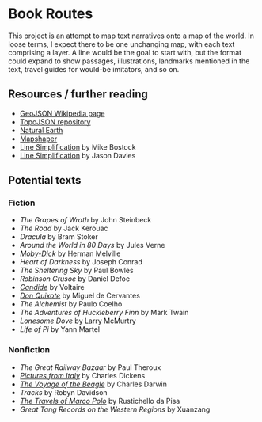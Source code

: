# Book Routes

This project is an attempt to map text narratives onto a map of the world. In loose terms, I expect there to be one unchanging map, with each text comprising a layer. A line would be the goal to start with, but the format could expand to show passages, illustrations, landmarks mentioned in the text, travel guides for would-be imitators, and so on. 

## Resources / further reading

- [GeoJSON Wikipedia page](https://en.wikipedia.org/wiki/GeoJSON)
- [TopoJSON repository](https://github.com/topojson/topojson)
- [Natural Earth](https://www.naturalearthdata.com/) 
- [Mapshaper](https://mapshaper.org/)
- [Line Simplification](https://bost.ocks.org/mike/simplify/) by Mike Bostock
- [Line Simplification](https://www.jasondavies.com/simplify/) by Jason Davies

## Potential texts

### Fiction

- _The Grapes of Wrath_ by John Steinbeck
- _The Road_ by Jack Kerouac
- _Dracula_ by Bram Stoker
- _Around the World in 80 Days_ by Jules Verne
- [_Moby-Dick_](https://www.gutenberg.org/ebooks/2701) by Herman Melville
- _Heart of Darkness_ by Joseph Conrad
- _The Sheltering Sky_ by Paul Bowles
- _Robinson Crusoe_ by Daniel Defoe
- [_Candide_](https://www.gutenberg.org/ebooks/19942) by Voltaire
- [_Don Quixote_](https://www.gutenberg.org/ebooks/996) by Miguel de Cervantes
- _The Alchemist_ by Paulo Coelho
- _The Adventures of Huckleberry Finn_ by Mark Twain
- _Lonesome Dove_ by Larry McMurtry
- _Life of Pi_ by Yann Martel

### Nonfiction

- _The Great Railway Bazaar_ by Paul Theroux
- [_Pictures from Italy_](https://www.gutenberg.org/ebooks/650) by Charles Dickens
- [_The Voyage of the Beagle_](https://www.gutenberg.org/ebooks/944) by Charles Darwin
- _Tracks_ by Robyn Davidson
- [_The Travels of Marco Polo_](https://www.gutenberg.org/ebooks/10636) by Rustichello da Pisa
- _Great Tang Records on the Western Regions_ by Xuanzang
